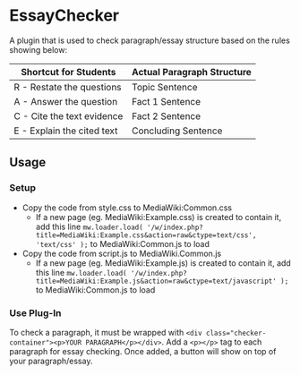 ﻿# EssayChecker
 
 A plugin that is used to check paragraph/essay structure based on the rules showing below:
 
 | Shortcut for Students | Actual Paragraph Structure |
 | --------------------- | -------------------------- |
 | R - Restate the questions | Topic Sentence |
 | A - Answer the question | Fact 1 Sentence |
 | C - Cite the text evidence | Fact 2 Sentence |
 | E - Explain the cited text | Concluding Sentence |

## Usage

### Setup

- Copy the code from style.css to MediaWiki:Common.css
  - If a new page (eg. MediaWiki:Example.css) is created to contain it, add this line 
  `mw.loader.load( '/w/index.php?title=MediaWiki:Example.css&action=raw&ctype=text/css', 'text/css' );` to MediaWiki:Common.js to load 
- Copy the code from script.js to MediaWiki.Common.js
  - If a new page (eg. MediaWiki:Example.js) is created to contain it, add this line 
  `mw.loader.load( '/w/index.php?title=MediaWiki:Example.js&action=raw&ctype=text/javascript' );` to MediaWiki:Common.js to load
  
### Use Plug-In

To check a paragraph, it must be wrapped with `<div class="checker-container"><p>YOUR PARAGRAPH</p></div>`. Add a `<p></p>` tag to each paragraph for essay checking. Once added, a button will show on top of your paragraph/essay. 
